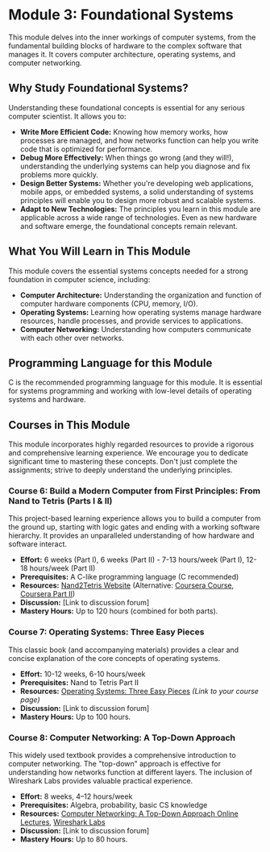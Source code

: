
# **Module 3: Foundational Systems**

This module delves into the inner workings of computer systems, from the fundamental building blocks of hardware to the complex software that manages it. It covers computer architecture, operating systems, and computer networking.

## Why Study Foundational Systems?

Understanding these foundational concepts is essential for any serious computer scientist. It allows you to:

- **Write More Efficient Code:** Knowing how memory works, how processes are managed, and how networks function can help you write code that is optimized for performance.
- **Debug More Effectively:** When things go wrong (and they will!), understanding the underlying systems can help you diagnose and fix problems more quickly.
- **Design Better Systems:** Whether you're developing web applications, mobile apps, or embedded systems, a solid understanding of systems principles will enable you to design more robust and scalable systems.
- **Adapt to New Technologies:** The principles you learn in this module are applicable across a wide range of technologies. Even as new hardware and software emerge, the foundational concepts remain relevant.

## What You Will Learn in This Module

This module covers the essential systems concepts needed for a strong foundation in computer science, including:

- **Computer Architecture:** Understanding the organization and function of computer hardware components (CPU, memory, I/O).
- **Operating Systems:** Learning how operating systems manage hardware resources, handle processes, and provide services to applications.
- **Computer Networking:** Understanding how computers communicate with each other over networks.

## Programming Language for this Module

C is the recommended programming language for this module. It is essential for systems programming and working with low-level details of operating systems and hardware.

## Courses in This Module

This module incorporates highly regarded resources to provide a rigorous and comprehensive learning experience. We encourage you to dedicate significant time to mastering these concepts. Don't just complete the assignments; strive to deeply understand the underlying principles.

### Course 6: Build a Modern Computer from First Principles: From Nand to Tetris (Parts I & II)

This project-based learning experience allows you to build a computer from the ground up, starting with logic gates and ending with a working software hierarchy. It provides an unparalleled understanding of how hardware and software interact.

- **Effort:** 6 weeks (Part I), 6 weeks (Part II) - 7-13 hours/week (Part I), 12-18 hours/week (Part II)
- **Prerequisites:** A C-like programming language (C recommended)
- **Resources:** [Nand2Tetris Website](https://www.nand2tetris.org/) (Alternative: [Coursera Course](https://www.coursera.org/learn/build-a-computer), [Coursera Part II](https://www.coursera.org/learn/nand2tetris2))
- **Discussion:** \[Link to discussion forum]
- **Mastery Hours:** Up to 120 hours (combined for both parts).

### Course 7: Operating Systems: Three Easy Pieces

This classic book (and accompanying materials) provides a clear and concise explanation of the core concepts of operating systems.

- **Effort:** 10-12 weeks, 6-10 hours/week
- **Prerequisites:** Nand to Tetris Part II
- **Resources:** [Operating Systems: Three Easy Pieces](coursepages/ostep/README.md) _(Link to your course page)_
- **Discussion:** \[Link to discussion forum]
- **Mastery Hours:** Up to 100 hours.

### Course 8: Computer Networking: A Top-Down Approach

This widely used textbook provides a comprehensive introduction to computer networking. The "top-down" approach is effective for understanding how networks function at different layers. The inclusion of Wireshark Labs provides valuable practical experience.

- **Effort:** 8 weeks, 4–12 hours/week
- **Prerequisites:** Algebra, probability, basic CS knowledge
- **Resources:** [Computer Networking: A Top-Down Approach Online Lectures](http://gaia.cs.umass.edu/kurose_ross/online_lectures.htm), [Wireshark Labs](http://gaia.cs.umass.edu/kurose_ross/wireshark.php)
- **Discussion:** \[Link to discussion forum]
- **Mastery Hours:** Up to 80 hours.
